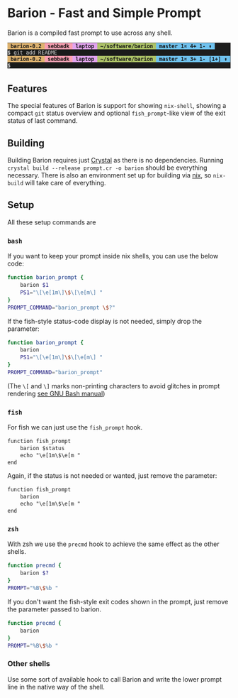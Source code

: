 # Barion - Fast and Simple Prompt
Barion is a compiled fast prompt to use across any shell.

![Barions builtin git status features showcased](screenshot.png)

## Features
The special features of Barion is support for showing `nix-shell`, showing a compact `git` status overview and optional `fish_prompt`-like view of the exit status of last command.

## Building
Building Barion requires just [Crystal](https://crystal-lang.org/) as there is no dependencies. Running `crystal build --release prompt.cr -o barion` should be everything necessary. There is also an environment set up for building via [nix](https://nixos.org/), so `nix-build` will take care of everything.

## Setup
All these setup commands are

### `bash`
If you want to keep your prompt inside nix shells, you can use the below code:

```bash
function barion_prompt {
	barion $1
	PS1="\[\e[1m\]\$\[\e[m\] "
}
PROMPT_COMMAND="barion_prompt \$?"
```

If the fish-style status-code display is not needed, simply drop the parameter:

```bash
function barion_prompt {
	barion
	PS1="\[\e[1m\]\$\[\e[m\] "
}
PROMPT_COMMAND="barion_prompt"
```

(The `\[` and `\]` marks non-printing characters to avoid glitches in prompt rendering [see GNU Bash manual](https://www.gnu.org/software/bash/manual/bash.html#Controlling-the-Prompt))

### `fish`
For fish we can just use the `fish_prompt` hook.

```fish
function fish_prompt
	barion $status
	echo "\e[1m\$\e[m "
end
```

Again, if the status is not needed or wanted, just remove the parameter:

```fish
function fish_prompt
	barion
	echo "\e[1m\$\e[m "
end
```

### `zsh`
With zsh we use the `precmd` hook to achieve the same effect as the other shells.

```zsh
function precmd {
	barion $?
}
PROMPT="%B\$%b "
```

If you don't want the fish-style exit codes shown in the prompt, just remove the parameter passed to barion.

```zsh
function precmd {
	barion
}
PROMPT="%B\$%b "
```

### Other shells
Use some sort of available hook to call Barion and write the lower prompt line in the native way of the shell.

